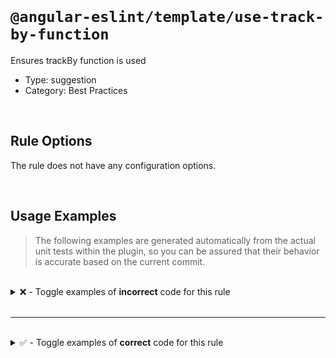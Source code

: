 <!--

  DO NOT EDIT.

  This markdown file was autogenerated using a mixture of the following files as the source of truth for its data:
  - ../../src/rules/use-track-by-function.ts
  - ../../tests/rules/use-track-by-function/cases.ts

  In order to update this file, it is therefore those files which need to be updated, as well as potentially the generator script:
  - ../../../../tools/scripts/generate-rule-docs.ts

-->

<br>

# `@angular-eslint/template/use-track-by-function`

Ensures trackBy function is used

- Type: suggestion
- Category: Best Practices

<br>

## Rule Options

The rule does not have any configuration options.

<br>

## Usage Examples

> The following examples are generated automatically from the actual unit tests within the plugin, so you can be assured that their behavior is accurate based on the current commit.

<br>

<details>
<summary>❌ - Toggle examples of <strong>incorrect</strong> code for this rule</summary>

<br>

#### Default Config

```json
{
  "rules": {
    "@angular-eslint/template/use-track-by-function": [
      "error"
    ]
  }
}
```

<br>

#### ❌ Invalid Code

```html
<ul>
  <li *ngFor="let item of [1, 2, 3];">
      ~~~~~~~~~~~~~~~~~~~~~~~~~~~~~~~
    {{ item }}
  </li>
</ul>
```

<br>

---

<br>

#### Default Config

```json
{
  "rules": {
    "@angular-eslint/template/use-track-by-function": [
      "error"
    ]
  }
}
```

<br>

#### ❌ Invalid Code

```html
<ng-template ngFor let-item [ngForOf]="[1, 2, 3]" let-i="index">
                            ~~~~~~~~~~~~~~~~~~~~~
  {{ item }}
</ng-template>
```

<br>

---

<br>

#### Default Config

```json
{
  "rules": {
    "@angular-eslint/template/use-track-by-function": [
      "error"
    ]
  }
}
```

<br>

#### ❌ Invalid Code

```html
<div *ngFor="let item of [1, 2, 3]; trackBy: trackByFn">
  {{ item }}
</div>
<ul>
  <li *ngFor="let item of [1, 2, 3];">
      ~~~~~~~~~~~~~~~~~~~~~~~~~~~~~~~
    {{ item }}
  </li>
</ul>
```

<br>

---

<br>

#### Default Config

```json
{
  "rules": {
    "@angular-eslint/template/use-track-by-function": [
      "error"
    ]
  }
}
```

<br>

#### ❌ Invalid Code

```html
<div *ngFor="let item of [1, 2, 3];">
     ~~~~~~~~~~~~~~~~~~~~~~~~~~~~~~~
  {{ item }}
</div>
<ng-template ngFor let-item [ngForOf]="[1, 2, 3]" let-i="index">
                            ~~~~~~~~~~~~~~~~~~~~~
  {{ item }}
</ng-template>
```

</details>

<br>

---

<br>

<details>
<summary>✅ - Toggle examples of <strong>correct</strong> code for this rule</summary>

<br>

#### Default Config

```json
{
  "rules": {
    "@angular-eslint/template/use-track-by-function": [
      "error"
    ]
  }
}
```

<br>

#### ✅ Valid Code

```html
<div *ngFor="let item of [1, 2, 3]; trackBy: trackByFn">
  {{ item }}
</div>
```

<br>

---

<br>

#### Default Config

```json
{
  "rules": {
    "@angular-eslint/template/use-track-by-function": [
      "error"
    ]
  }
}
```

<br>

#### ✅ Valid Code

```html
<div *ngFor="let item of [1, 2, 3]; let i = index; trackBy: trackByFn">
  {{ item }}
</div>
```

<br>

---

<br>

#### Default Config

```json
{
  "rules": {
    "@angular-eslint/template/use-track-by-function": [
      "error"
    ]
  }
}
```

<br>

#### ✅ Valid Code

```html
<div *ngFor="let item of [1, 2, 3]; trackBy : trackByFn">
  {{ item }}
</div>
```

<br>

---

<br>

#### Default Config

```json
{
  "rules": {
    "@angular-eslint/template/use-track-by-function": [
      "error"
    ]
  }
}
```

<br>

#### ✅ Valid Code

```html
<div *ngFor='let item of [1, 2, 3]; let i = index; trackBy: trackByFn'>
  {{ item }}
</div>
```

<br>

---

<br>

#### Default Config

```json
{
  "rules": {
    "@angular-eslint/template/use-track-by-function": [
      "error"
    ]
  }
}
```

<br>

#### ✅ Valid Code

```html
<div *ngFor  =  "let item of [1, 2, 3]; let i = index; trackBy : trackByFn">
  {{ item }}
</div>
```

<br>

---

<br>

#### Default Config

```json
{
  "rules": {
    "@angular-eslint/template/use-track-by-function": [
      "error"
    ]
  }
}
```

<br>

#### ✅ Valid Code

```html
<ng-template ngFor let-item [ngForOf]="[1, 2, 3]" let-i="index"
  [ngForTrackBy]="trackByFn">
  {{ item }}
</ng-template>
```

<br>

---

<br>

#### Default Config

```json
{
  "rules": {
    "@angular-eslint/template/use-track-by-function": [
      "error"
    ]
  }
}
```

<br>

#### ✅ Valid Code

```html
<div *ngFor="let item of ['a', 'b', 'c']; index as i; trackBy: trackByFn">
  {{ item }}
</div>

<ng-template ngFor let-item [ngForOf]="[1, 2, 3]" let-i="index"
  [ngForTrackBy]="trackByFn">
  {{ item }}
</ng-template>
```

<br>

---

<br>

#### Default Config

```json
{
  "rules": {
    "@angular-eslint/template/use-track-by-function": [
      "error"
    ]
  }
}
```

<br>

#### ✅ Valid Code

```html
<div *ngFor="
  let item of [1, 2, 3];
  let i = index;
  trackBy : trackByFn
">
```

</details>

<br>
